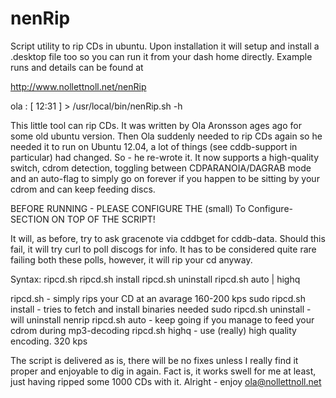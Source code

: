 nenRip
======

Script utility to rip CDs in ubuntu. Upon installation it will setup and install a .desktop file too 
so you can run it from your dash home directly. Example runs and details can be found at 

http://www.nollettnoll.net/nenRip

ola : [ 12:31 ] > /usr/local/bin/nenRip.sh -h

This little tool can rip CDs. It was written by Ola Aronsson ages ago for some
old ubuntu version. Then Ola suddenly needed to rip CDs again so he needed it to
run on Ubuntu 12.04, a lot of things (see cddb-support in particular) had changed.
So - he re-wrote it. It now supports a high-quality switch, cdrom detection,
toggling between CDPARANOIA/DAGRAB mode and an auto-flag to simply go on forever if
you happen to be sitting by your cdrom and can keep feeding discs.

BEFORE RUNNING - PLEASE CONFIGURE THE (small) To Configure-SECTION ON TOP OF THE SCRIPT!

It will, as before, try to ask gracenote via cddbget for cddb-data. Should this
fail, it will try curl to poll discogs for info. It has to be considered quite rare
failing both these polls, however, it will rip your cd anyway.

Syntax: ripcd.sh
        ripcd.sh install
        ripcd.sh uninstall
        ripcd.sh auto | highq

ripcd.sh                - simply rips your CD at an avarage 160-200 kps
sudo ripcd.sh install   - tries to fetch and install binaries needed
sudo ripcd.sh uninstall - will uninstall nenrip
ripcd.sh auto           - keep going if you manage to feed your cdrom during mp3-decoding
ripcd.sh highq          - use (really) high quality encoding. 320 kps

The script is delivered as is, there will be no fixes unless I really find it proper
and enjoyable to dig in again. Fact is, it works swell for me at least, just having
ripped some 1000 CDs with it. Alright - enjoy ola@nollettnoll.net

